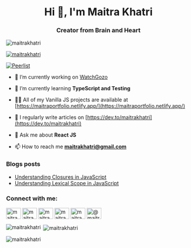<h1 align="center">Hi 👋, I'm Maitra Khatri</h1>
<h3 align="center">Creator from Brain and Heart</h3>

<p align="left"> <img src="https://komarev.com/ghpvc/?username=maitrakhatri&label=Profile%20views&color=0e75b6&style=flat" alt="maitrakhatri" /> </p>

<p align="left"> <a href="https://twitter.com/maitrakhatri" target="blank"><img src="https://img.shields.io/twitter/follow/maitrakhatri?logo=twitter&style=for-the-badge" alt="maitrakhatri" /></a> </p>

[![Peerlist](https://peerlist-readme-badge.herokuapp.com/api/maitrakhatri?style=for-the-badge)](https://peerlist.io/maitrakhatri)

- 🔭 I’m currently working on [WatchGozo](https://github.com/maitrakhatri/WatchGozo)

- 🌱 I’m currently learning **TypeScript and Testing**

- 👨‍💻 All of my Vanilla JS projects are available at [https://maitraportfolio.netlify.app/](https://maitraportfolio.netlify.app/)

- 📝 I regularly write articles on [https://dev.to/maitrakhatri](https://dev.to/maitrakhatri)

- 💬 Ask me about **React JS**

- 📫 How to reach me **maitrakhatri@gmail.com**

### Blogs posts
<!-- BLOG-POST-LIST:START -->
- [Understanding Closures in JavaScript](https://dev.to/maitrakhatri/understanding-closures-in-javascript-21pl)
- [Understanding Lexical Scope in JavaScript](https://dev.to/maitrakhatri/understanding-lexical-scope-in-javascript-4j6o)
<!-- BLOG-POST-LIST:END -->

<h3 align="left">Connect with me:</h3>
<p align="left">
<a href="https://dev.to/maitrakhatri" target="blank"><img align="center" src="https://raw.githubusercontent.com/rahuldkjain/github-profile-readme-generator/master/src/images/icons/Social/devto.svg" alt="maitrakhatri" height="30" width="40" /></a>
<a href="https://twitter.com/maitrakhatri" target="blank"><img align="center" src="https://raw.githubusercontent.com/rahuldkjain/github-profile-readme-generator/master/src/images/icons/Social/twitter.svg" alt="maitrakhatri" height="30" width="40" /></a>
<a href="https://linkedin.com/in/maitrakhatri" target="blank"><img align="center" src="https://raw.githubusercontent.com/rahuldkjain/github-profile-readme-generator/master/src/images/icons/Social/linked-in-alt.svg" alt="maitrakhatri" height="30" width="40" /></a>
<a href="https://codesandbox.com/u/maitrakhatri" target="blank"><img align="center" src="https://raw.githubusercontent.com/rahuldkjain/github-profile-readme-generator/master/src/images/icons/Social/codesandbox.svg" alt="maitrakhatri" height="30" width="40" /></a>
<a href="https://instagram.com/maitrakhatri" target="blank"><img align="center" src="https://raw.githubusercontent.com/rahuldkjain/github-profile-readme-generator/master/src/images/icons/Social/instagram.svg" alt="maitrakhatri" height="30" width="40" /></a>
<a href="https://hashnode.com/@maitrakhatri" target="blank"><img align="center" src="https://raw.githubusercontent.com/rahuldkjain/github-profile-readme-generator/master/src/images/icons/Social/hashnode.svg" alt="@maitrakhatri" height="30" width="40" /></a>
</p>

<p><img align="left" src="https://github-readme-stats.vercel.app/api/top-langs?username=maitrakhatri&show_icons=true&locale=en&layout=compact" alt="maitrakhatri" /></p>

<p>&nbsp;<img align="center" src="https://github-readme-stats.vercel.app/api?username=maitrakhatri&show_icons=true&locale=en" alt="maitrakhatri" /></p>

<p><img align="center" src="https://github-readme-streak-stats.herokuapp.com/?user=maitrakhatri&" alt="maitrakhatri" /></p>
